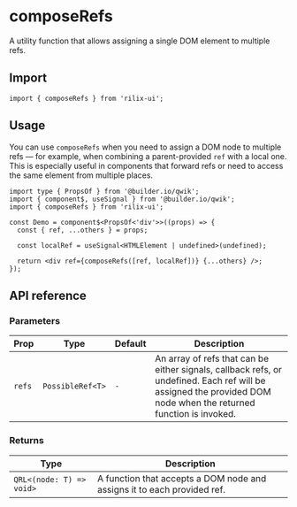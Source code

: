 # composeRefs

A utility function that allows assigning a single DOM element to multiple refs.

## Import

```tsx
import { composeRefs } from 'rilix-ui';
```

## Usage

You can use `composeRefs` when you need to assign a DOM node to multiple refs — for example, when combining a parent-provided `ref` with a local one. This is especially useful in components that forward refs or need to access the same element from multiple places.

```tsx
import type { PropsOf } from '@builder.io/qwik';
import { component$, useSignal } from '@builder.io/qwik';
import { composeRefs } from 'rilix-ui';

const Demo = component$<PropsOf<'div'>>((props) => {
  const { ref, ...others } = props;

  const localRef = useSignal<HTMLElement | undefined>(undefined);

  return <div ref={composeRefs([ref, localRef])} {...others} />;
});
```

## API reference

### Parameters

| Prop   | Type             | Default | Description                                                                                                                                                      |
| ------ | ---------------- | ------- | ---------------------------------------------------------------------------------------------------------------------------------------------------------------- |
| `refs` | `PossibleRef<T>` | `-`     | An array of refs that can be either signals, callback refs, or undefined. Each ref will be assigned the provided DOM node when the returned function is invoked. |

### Returns

| Type                     | Description                                                             |
| ------------------------ | ----------------------------------------------------------------------- |
| `QRL<(node: T) => void>` | A function that accepts a DOM node and assigns it to each provided ref. |
